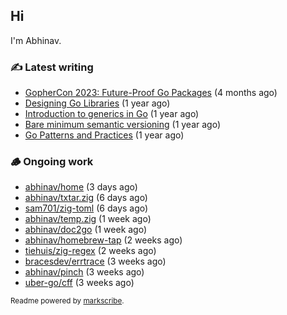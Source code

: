 ## Hi

I'm Abhinav.

### ✍️ Latest writing


- [GopherCon 2023: Future-Proof Go Packages](https://abhinavg.net/2023/09/27/future-proof-packages/) (4 months ago)
- [Designing Go Libraries](https://abhinavg.net/2022/12/06/designing-go-libraries/) (1 year ago)
- [Introduction to generics in Go](https://abhinavg.net/2022/11/23/generics-intro/) (1 year ago)
- [Bare minimum semantic versioning](https://abhinavg.net/2022/11/07/semver/) (1 year ago)
- [Go Patterns and Practices](https://abhinavg.net/2022/09/19/go-patterns-and-practices-talk/) (1 year ago)

### 🪵 Ongoing work


- [abhinav/home](https://github.com/abhinav/home) (3 days ago)
- [abhinav/txtar.zig](https://github.com/abhinav/txtar.zig) (6 days ago)
- [sam701/zig-toml](https://github.com/sam701/zig-toml) (6 days ago)
- [abhinav/temp.zig](https://github.com/abhinav/temp.zig) (1 week ago)
- [abhinav/doc2go](https://github.com/abhinav/doc2go) (1 week ago)
- [abhinav/homebrew-tap](https://github.com/abhinav/homebrew-tap) (2 weeks ago)
- [tiehuis/zig-regex](https://github.com/tiehuis/zig-regex) (2 weeks ago)
- [bracesdev/errtrace](https://github.com/bracesdev/errtrace) (3 weeks ago)
- [abhinav/pinch](https://github.com/abhinav/pinch) (3 weeks ago)
- [uber-go/cff](https://github.com/uber-go/cff) (3 weeks ago)

<sub>Readme powered by [markscribe](https://github.com/muesli/markscribe).</sub>
